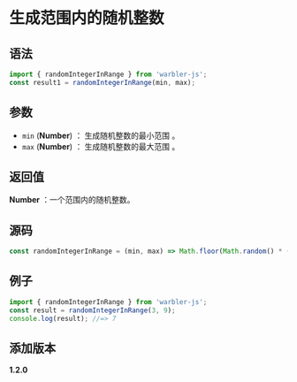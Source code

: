 # 生成范围内的随机整数

## 语法

```js
import { randomIntegerInRange } from 'warbler-js';
const result1 = randomIntegerInRange(min, max);
```

## 参数

- `min` (**Number**) ： 生成随机整数的最小范围 。
- `max` (**Number**) ： 生成随机整数的最大范围 。

## 返回值

**Number** ：一个范围内的随机整数。

## 源码

```js
const randomIntegerInRange = (min, max) => Math.floor(Math.random() * (max - min + 1)) + min;
```

## 例子

```js
import { randomIntegerInRange } from 'warbler-js';
const result = randomIntegerInRange(3, 9);
console.log(result); //=> 7
```

## 添加版本

**1.2.0**
